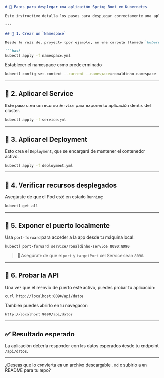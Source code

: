 
````md
# 🧭 Pasos para desplegar una aplicación Spring Boot en Kubernetes

Este instructivo detalla los pasos para desplegar correctamente una aplicación Java Spring Boot en Kubernetes, utilizando un `Deployment`, un `Service` y un `Namespace` personalizado.

---

## 📌 1. Crear un `Namespace`

Desde la raíz del proyecto (por ejemplo, en una carpeta llamada `kubernetes` o `manifest`):

```bash
kubectl apply -f namespace.yml
````

Establecer el namespace como predeterminado:

```bash
kubectl config set-context --current --namespace=ronaldinho-namespace
```

---

## 📌 2. Aplicar el Service

Este paso crea un recurso `Service` para exponer tu aplicación dentro del clúster.

```bash
kubectl apply -f service.yml
```

---

## 📌 3. Aplicar el Deployment

Esto crea el `Deployment`, que se encargará de mantener el contenedor activo.

```bash
kubectl apply -f deployment.yml
```

---

## 📌 4. Verificar recursos desplegados

Asegúrate de que el Pod esté en estado `Running`:

```bash
kubectl get all
```

---

## 📌 5. Exponer el puerto localmente

Usa `port-forward` para acceder a la app desde tu máquina local:

```bash
kubectl port-forward service/ronaldinho-service 8090:8090
```

> 🔁 Asegúrate de que el `port` y `targetPort` del Service sean `8090`.

---

## 📌 6. Probar la API

Una vez que el reenvío de puerto esté activo, puedes probar tu aplicación:

```bash
curl http://localhost:8090/api/datos
```

También puedes abrirlo en tu navegador:

```
http://localhost:8090/api/datos
```

---

## ✅ Resultado esperado

La aplicación debería responder con los datos esperados desde tu endpoint `/api/datos`.

---

¿Deseas que lo convierta en un archivo descargable `.md` o subirlo a un README para tu repo?
